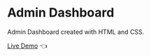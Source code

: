 # Admin Dashboard

Admin Dashboard created with HTML and CSS.

[Live Demo](https://hassanalnaggar99.github.io/Project-Admin-Dashboard/) :point_left:
